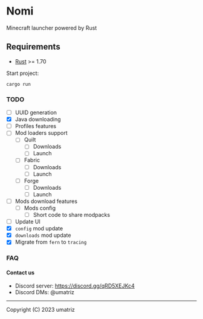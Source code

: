 # Nomi

Minecraft launcher powered by Rust

## Requirements

- [Rust](https://www.rust-lang.org/) >= 1.70

Start project:
```shell
cargo run
```

### TODO

- [ ] UUID generation
- [x] Java downloading
- [ ] Profiles features
- [ ] Mod loaders support
  * [ ] Quilt
    + [ ] Downloads
    + [ ] Launch
  * [ ] Fabric
    + [ ] Downloads
    + [ ] Launch
  * [ ] Forge
    + [ ] Downloads
    + [ ] Launch
- [ ] Mods download features
  * [ ] Mods config
    + [ ] Short code to share modpacks
- [ ] Update UI
- [x] `config` mod update
- [x] `downloads` mod update
- [x] Migrate from `fern` to `tracing`

### FAQ

#### Contact us

- Discord server: https://discord.gg/qRD5XEJKc4
- Discord DMs: @umatriz

---

Copyright (C) 2023  umatriz